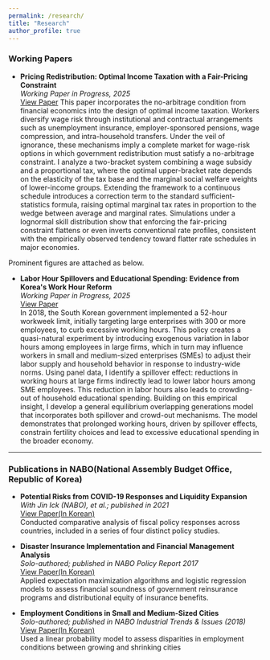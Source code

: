 ```yaml
---
permalink: /research/
title: "Research"
author_profile: true
---
```


### Working Papers
- **Pricing Redistribution: Optimal Income Taxation with a Fair-Pricing Constraint**  
_Working Paper in Progress, 2025_  
[View Paper](https://papers.ssrn.com/sol3/papers.cfm?abstract_id=5589992)
This paper incorporates the no-arbitrage condition from financial economics into the design of optimal income taxation. Workers diversify wage risk through institutional and contractual arrangements such as unemployment insurance, employer-sponsored pensions, wage compression, and intra-household transfers. Under the veil of ignorance, these mechanisms imply a complete market for wage-risk options in which government redistribution must satisfy a no-arbitrage constraint. I analyze a two-bracket system combining a wage subsidy and a proportional tax, where the optimal upper-bracket rate depends on the elasticity of the tax base and the marginal social welfare weights of lower-income groups. Extending the framework to a continuous schedule introduces a correction term to the standard sufficient-statistics formula, raising optimal marginal tax rates in proportion to the wedge between average and marginal rates. Simulations under a lognormal skill distribution show that enforcing the fair-pricing constraint flattens or even inverts conventional rate profiles, consistent with the empirically observed tendency toward flatter rate schedules in major economies.

Prominent figures are attached as below. 

- **Labor Hour Spillovers and Educational Spending: Evidence from Korea's Work Hour Reform**  
_Working Paper in Progress, 2025_  
[View Paper](https://papers.ssrn.com/sol3/papers.cfm?abstract_id=5214642)  
In 2018, the South Korean government implemented a 52-hour workweek limit, initially targeting large enterprises with 300 or more employees, to curb excessive working hours. This policy creates a quasi-natural experiment by introducing exogenous variation in labor hours among employees in large firms, which in turn may influence workers in small and medium-sized enterprises (SMEs) to adjust their labor supply and household behavior in response to industry-wide norms. Using panel data, I identify a spillover effect: reductions in working hours at large firms indirectly lead to lower labor hours among SME employees. This reduction in labor hours also leads to crowding-out of household educational spending. Building on this empirical insight, I develop a general equilibrium overlapping generations model that incorporates both spillover and crowd-out mechanisms. The model demonstrates that prolonged working hours, driven by spillover effects, constrain fertility choices and lead to excessive educational spending in the broader economy.

---

### Publications in NABO(National Assembly Budget Office, Republic of Korea)

- **Potential Risks from COVID-19 Responses and Liquidity Expansion**  
_With Jin Ick (NABO), et al.; published in 2021_  
[View Paper(In Korean)](https://nabo.go.kr/system/common/JSPservlet/download.jsp?fCode=33316891&fSHC=&fName=2021%EB%85%84+%EC%A3%BC%EC%9A%94%EA%B5%AD+%EA%B2%BD%EC%A0%9C+%ED%98%84%ED%99%A9+%EB%B6%84%EC%84%9D.pdf&fMime=application/pdf&fBid=19&flag=bluenet)  
Conducted comparative analysis of fiscal policy responses across countries, included in a series of four distinct policy studies.

- **Disaster Insurance Implementation and Financial Management Analysis**  
_Solo-authored; published in NABO Policy Report 2017_  
[View Paper(In Korean)](https://nabo.go.kr/system/common/JSPservlet/download.jsp?fCode=33314430&fSHC=&fName=%EC%9E%AC%EB%82%9C%EC%95%88%EC%A0%84%EA%B4%80%EB%A6%AC+%ED%98%84%ED%99%A9%EA%B3%BC+%EC%A3%BC%EC%9A%94%EB%8C%80%EC%B1%85+%EB%B6%84%EC%84%9D+5.%EC%9E%AC%EB%82%9C%EB%B3%B4%ED%97%98+%EC%9A%B4%EC%98%81%EC%8B%A4%ED%83%9C+%EC%9E%AC%EC%A0%95%EC%9A%B4%EC%9A%A9+%EB%B6%84%EC%84%9D.pdf&fMime=application/pdf&fBid=19&flag=bluenet)  
Applied expectation maximization algorithms and logistic regression models to assess financial soundness of government reinsurance programs and distributional equity of insurance benefits.

- **Employment Conditions in Small and Medium-Sized Cities**  
_Solo-authored; published in NABO Industrial Trends & Issues (2018)_  
[View Paper(In Korean)](https://nabo.go.kr/system/common/JSPservlet/download.jsp?fCode=33314781&fSHC=&fName=NABO+%EC%82%B0%EC%97%85%EB%8F%99%ED%96%A5+%26+%EC%9D%B4%EC%8A%88+%28%EC%A0%9C6%ED%98%B8%29.pdf&fMime=application/pdf&fBid=63&flag=bluenet)  
Used a linear probability model to assess disparities in employment conditions between growing and shrinking cities



